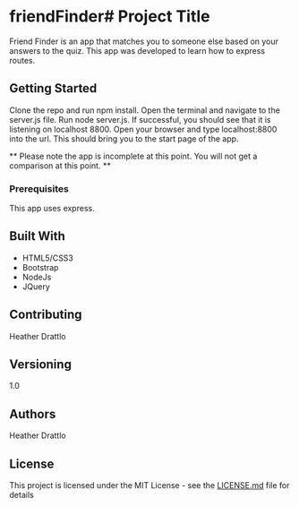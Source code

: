 # friendFinder# Project Title

Friend Finder is an app that matches you to someone else based on your answers to the quiz. This app was developed to learn how to express routes. 

## Getting Started

Clone the repo and run npm install. Open the terminal and navigate to the server.js file. Run node server.js. If successful, you should see that it is listening on localhost 8800. Open your browser and type localhost:8800 into the url. This should bring you to the start page of the app. 

** Please note the app is incomplete at this point. You will not get a comparison at this point. **

### Prerequisites

This app uses express.

## Built With

* HTML5/CSS3
* Bootstrap
* NodeJs
* JQuery
 

## Contributing

Heather Drattlo

## Versioning

1.0

## Authors

Heather Drattlo

## License

This project is licensed under the MIT License - see the [LICENSE.md](LICENSE.md) file for details

